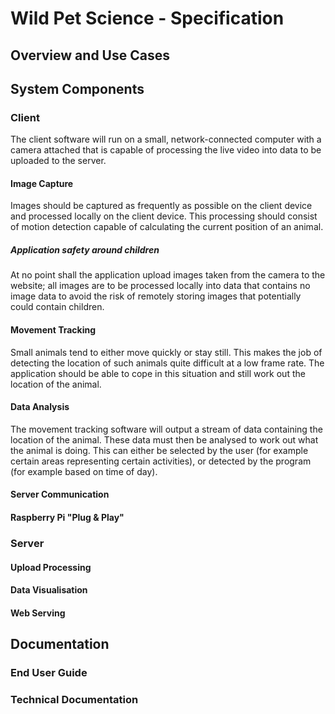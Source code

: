 # Wild Pet Science - Specification
## Overview and Use Cases
## System Components

### Client
The client software will run on a small, network-connected computer with a
camera attached that is capable of processing the live video into data to be
uploaded to the server.

#### Image Capture
Images should be captured as frequently as possible on the client device and
processed locally on the client device. This processing should consist of motion
detection capable of calculating the current position of an animal.

##### Application safety around children
At no point shall the application upload images taken from the camera to the
website; all images are to be processed locally into data that contains no image
data to avoid the risk of remotely storing images that potentially could contain
children.

#### Movement Tracking
Small animals tend to either move quickly or stay still. This makes the job of
detecting the location of such animals quite difficult at a low frame rate.
The application should be able to cope in this situation and still work out the
location of the animal.

#### Data Analysis
The movement tracking software will output a stream of data containing the
location of the animal. These data must then be analysed to work out what the
animal is doing. This can either be selected by the user (for example certain
areas representing certain activities), or detected by the program (for example
based on time of day).

#### Server Communication
#### Raspberry Pi "Plug & Play"
### Server
#### Upload Processing
#### Data Visualisation
#### Web Serving
## Documentation
### End User Guide
### Technical Documentation
